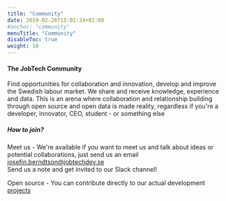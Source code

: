 ```yaml
---
title: "Community"
date: 2019-02-26T15:01:34+01:00
#anchor: "community"
menuTitle: "Community"
disableToc: true
weight: 10
---
```

#### The JobTech Community 

Find opportunities for collaboration and innovation, develop and improve the Swedish labour market.
We share and receive knowledge, experience and data.
This is an arena where collaboration and relationship
building through open source and open data is made reality,
regardless if you're a developer, innovator, CEO, student - or something else

##### How to join? 

Meet us - We're available if you want to meet us and talk about ideas or potential collaborations, just send us an email <josefin.berndtson@jobtechdev.se>   
Send us a note and get invited to our Slack channel!  [<i class="fab fa-slack-hash fa-2x"></i>](mailto:josefin@jobtechdev.se)

    
Open source - You can contribute directly to our actual development [projects](https://github.com/jobtechswe) 









